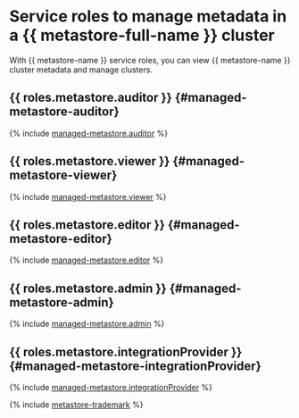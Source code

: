 # Service roles to manage metadata in a {{ metastore-full-name }} cluster

With {{ metastore-name }} service roles, you can view {{ metastore-name }} cluster metadata and manage clusters.

## {{ roles.metastore.auditor }} {#managed-metastore-auditor}

{% include [managed-metastore.auditor](../../_roles/managed-metastore/auditor.md) %}

## {{ roles.metastore.viewer }} {#managed-metastore-viewer}

{% include [managed-metastore.viewer](../../_roles/managed-metastore/viewer.md) %}

## {{ roles.metastore.editor }} {#managed-metastore-editor}

{% include [managed-metastore.editor](../../_roles/managed-metastore/editor.md) %}

## {{ roles.metastore.admin }} {#managed-metastore-admin}

{% include [managed-metastore.admin](../../_roles/managed-metastore/admin.md) %}

## {{ roles.metastore.integrationProvider }} {#managed-metastore-integrationProvider}

{% include [managed-metastore.integrationProvider](../../_roles/managed-metastore/integrationProvider.md) %}

{% include [metastore-trademark](../../_includes/metadata-hub/metastore-trademark.md) %}
